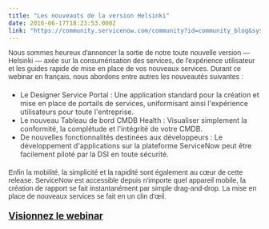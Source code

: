 ```yaml
---
title: "Les nouveauts de la version Helsinki"
date: 2016-06-17T18:23:53.000Z
link: "https://community.servicenow.com/community?id=community_blog&sys_id=c82ee26ddbd0dbc01dcaf3231f961989"
---
```

<p style="margin-bottom: 20px; font-family: Arial, Helvetica, sans-serif; color: #666666;"><span style="color: #3d3d3d;">Nous sommes heureux d'annoncer la sortie de notre toute nouvelle version — Helsinki — axée sur la consumérisation des services, de l'expérience utilisateur et les guides rapide de mise en place de vos nouveaux services. Durant ce webinar en français, nous abordons entre autres les nouveautés suivantes :</span></p><ul><li><span style="color: #3d3d3d;">Le Designer Service Portal : Une application standard pour la création et mise en place de portails de services, uniformisant ainsi l'expérience utilisateurs pour toute l'entreprise.</span></li><li><span style="color: #3d3d3d;">Le nouveau Tableau de bord CMDB Health : Visualiser simplement la conformité, la complétude et l'intégrité de votre CMDB.</span></li><li><span style="color: #3d3d3d;">De nouvelles fonctionnalités destinées aux développeurs : Le développement d'applications sur la plateforme ServiceNow peut être facilement piloté par la DSI en toute sécurité.</span></li></ul><p style="margin-bottom: 20px; font-family: Arial, Helvetica, sans-serif; color: #666666;"></p><p style="margin-bottom: 20px; font-family: Arial, Helvetica, sans-serif; color: #666666;"><span style="color: #3d3d3d;">Enfin la mobilité, la simplicité et la rapidité sont également au cœur de cette release. ServiceNow est accessible depuis n'importe quel appareil mobile, la création de rapport se fait instantanément par simple drag-and-drop. La mise en place de nouveaux services se fait en un clin d'œil.</span></p><p class="p1"><span style="font-size: 14pt;"><strong><span class="s1"><a title="fo.service-now.com/LP-WBR-HelsinkiRelease-FR-17JUN16-EMEA" href="http://info.service-now.com/LP-WBR-HelsinkiRelease-FR-17JUN16-EMEA">Visionnez le webinar</a></span></strong></span></p>